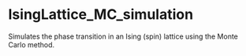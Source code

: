 # IsingLattice_MC_simulation
Simulates the phase transition in an Ising (spin) lattice using the Monte Carlo method.

